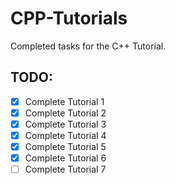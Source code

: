 # CPP-Tutorials
Completed tasks for the C++ Tutorial.

## TODO:
- [x] Complete Tutorial 1
- [x] Complete Tutorial 2
- [x] Complete Tutorial 3
- [x] Complete Tutorial 4
- [x] Complete Tutorial 5
- [x] Complete Tutorial 6
- [ ] Complete Tutorial 7
